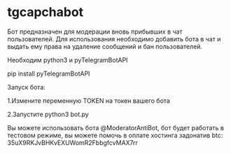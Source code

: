 # tgcapchabot
Бот предназначен для модерации вновь прибывших в чат пользователей. Для использования необходимо добавить бота в чат и выдать ему права на удаление сообщений и бан пользователей.

Необходим python3 и pyTelegramBotAPI

pip install pyTelegramBotAPI


Запуск бота:

1.Измените переменную TOKEN на токен вашего бота

2.Запустите python3 bot.py

Вы можете использовать бота @ModeratorAntiBot, бот будет работать в тестовом режиме, вы можете помочь в оплате хостинга задонатив btc: 35uX9RKJvBHKvEXUWomR2FbbgfcvMAX7rr
